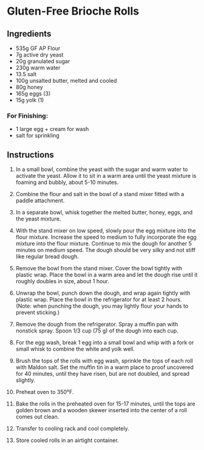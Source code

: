 # Gluten-Free Brioche Rolls


## Ingredients

* 535g GF AP Flour
* 7g active dry yeast
* 20g granulated sugar
* 230g warm water
* 13.5 salt
* 100g unsalted butter, melted and cooled
* 80g honey
* 165g eggs (3)
* 15g  yolk (1)

  
### For Finishing:

* 1 large egg + cream for wash
* salt for sprinkling
  
## Instructions

1. In a small bowl, combine the yeast with the sugar and warm water to activate the yeast. Allow it to sit in a warm area until the yeast mixture is foaming and bubbly, about 5-10 minutes.

2. Combine the flour and salt in the bowl of a stand mixer fitted with a paddle attachment.

3. In a separate bowl, whisk together the melted butter, honey, eggs, and the yeast mixture.

4. With the stand mixer on low speed, slowly pour the egg mixture into the flour mixture. Increase the speed to medium to fully incorporate the egg mixture into the flour mixture. Continue to mix the dough for another 5 minutes on medium speed. The dough should be very silky and not stiff like regular bread dough.

5. Remove the bowl from the stand mixer. Cover the bowl tightly with plastic wrap. Place the bowl in a warm area and let the dough rise until it roughly doubles in size, about 1 hour.

6. Unwrap the bowl, punch down the dough, and wrap again tightly with plastic wrap. Place the bowl in the refrigerator for at least 2 hours. (Note: when punching the dough, you may lightly flour your hands to prevent sticking.)

7. Remove the dough from the refrigerator. Spray a muffin pan with nonstick spray. Spoon 1/3 cup (75 g) of the dough into each cup.

8. For the egg wash, break 1 egg into a small bowl and whip with a fork or small whisk to combine the white and yolk well.

9. Brush the tops of the rolls with egg wash, sprinkle the tops of each roll with Maldon salt. Set the muffin tin in a warm place to proof uncovered for 40 minutes, until they have risen, but are not doubled, and spread slightly.

10. Preheat oven to 350°F.

11. Bake the rolls in the preheated oven for 15-17 minutes, until the tops are golden brown and a wooden skewer inserted into the center of a roll comes out clean.

12. Transfer to cooling rack and cool completely.

13. Store cooled rolls in an airtight container.
